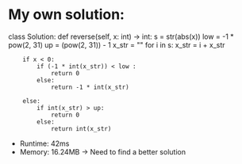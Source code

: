 # My own solution:

class Solution:
    def reverse(self, x: int) -> int:
        s = str(abs(x))
        low = -1 * pow(2, 31)
        up = (pow(2, 31)) - 1
        x_str = ""
        for i in s:
            x_str = i + x_str

        if x < 0:
            if (-1 * int(x_str)) < low :
                return 0
            else:
                return -1 * int(x_str)

        else:
            if int(x_str) > up:
                return 0
            else:
                return int(x_str)
        
- Runtime: 42ms
- Memory: 16.24MB
-> Need to find a better solution